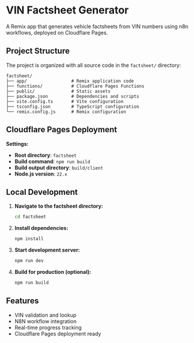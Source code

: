 # VIN Factsheet Generator

A Remix app that generates vehicle factsheets from VIN numbers using n8n workflows, deployed on Cloudflare Pages.

## Project Structure

The project is organized with all source code in the `factsheet/` directory:

```
factsheet/
├── app/                 # Remix application code
├── functions/           # Cloudflare Pages Functions
├── public/              # Static assets
├── package.json         # Dependencies and scripts
├── vite.config.ts       # Vite configuration
├── tsconfig.json        # TypeScript configuration
└── remix.config.js      # Remix configuration
```

## Cloudflare Pages Deployment

**Settings:**
- **Root directory**: `factsheet`
- **Build command**: `npm run build`
- **Build output directory**: `build/client`
- **Node.js version**: `22.x`

## Local Development

1. **Navigate to the factsheet directory:**
   ```bash
   cd factsheet
   ```

2. **Install dependencies:**
   ```bash
   npm install
   ```

3. **Start development server:**
   ```bash
   npm run dev
   ```

4. **Build for production (optional):**
   ```bash
   npm run build
   ```

## Features

- VIN validation and lookup
- N8N workflow integration
- Real-time progress tracking
- Cloudflare Pages deployment ready